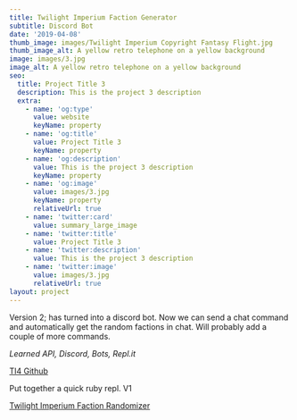 ```yaml
---
title: Twilight Imperium Faction Generator
subtitle: Discord Bot
date: '2019-04-08'
thumb_image: images/Twilight Imperium Copyright Fantasy Flight.jpg
thumb_image_alt: A yellow retro telephone on a yellow background
image: images/3.jpg
image_alt: A yellow retro telephone on a yellow background
seo:
  title: Project Title 3
  description: This is the project 3 description
  extra:
    - name: 'og:type'
      value: website
      keyName: property
    - name: 'og:title'
      value: Project Title 3
      keyName: property
    - name: 'og:description'
      value: This is the project 3 description
      keyName: property
    - name: 'og:image'
      value: images/3.jpg
      keyName: property
      relativeUrl: true
    - name: 'twitter:card'
      value: summary_large_image
    - name: 'twitter:title'
      value: Project Title 3
    - name: 'twitter:description'
      value: This is the project 3 description
    - name: 'twitter:image'
      value: images/3.jpg
      relativeUrl: true
layout: project
---
```

Version 2; has turned into a discord bot. Now we can send a chat command and automatically get the random factions in chat. Will probably add a couple of more commands.

*Learned API, Discord, Bots, Repl.it*

[TI4 Github](https://github.com/zzJZzz/twilightimperiumfactiongenerator)

Put together a quick ruby repl. V1

[Twilight Imperium Faction Randomizer](https://repl.it/@indiealchemy/TwilightImperiumFactionRandomizer?embed=1\&output=1)

